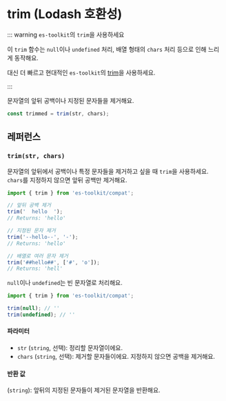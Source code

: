 # trim (Lodash 호환성)

::: warning `es-toolkit`의 `trim`을 사용하세요

이 `trim` 함수는 `null`이나 `undefined` 처리, 배열 형태의 `chars` 처리 등으로 인해 느리게 동작해요.

대신 더 빠르고 현대적인 `es-toolkit`의 [trim](../../string/trim.md)을 사용하세요.

:::

문자열의 앞뒤 공백이나 지정된 문자들을 제거해요.

```typescript
const trimmed = trim(str, chars);
```

## 레퍼런스

### `trim(str, chars)`

문자열의 앞뒤에서 공백이나 특정 문자들을 제거하고 싶을 때 `trim`을 사용하세요. `chars`를 지정하지 않으면 앞뒤 공백만 제거해요.

```typescript
import { trim } from 'es-toolkit/compat';

// 앞뒤 공백 제거
trim('  hello  ');
// Returns: 'hello'

// 지정된 문자 제거
trim('--hello--', '-');
// Returns: 'hello'

// 배열로 여러 문자 제거
trim('##hello##', ['#', 'o']);
// Returns: 'hell'
```

`null`이나 `undefined`는 빈 문자열로 처리해요.

```typescript
import { trim } from 'es-toolkit/compat';

trim(null); // ''
trim(undefined); // ''
```

#### 파라미터

- `str` (`string`, 선택): 정리할 문자열이에요.
- `chars` (`string`, 선택): 제거할 문자들이에요. 지정하지 않으면 공백을 제거해요.

#### 반환 값

(`string`): 앞뒤의 지정된 문자들이 제거된 문자열을 반환해요.
